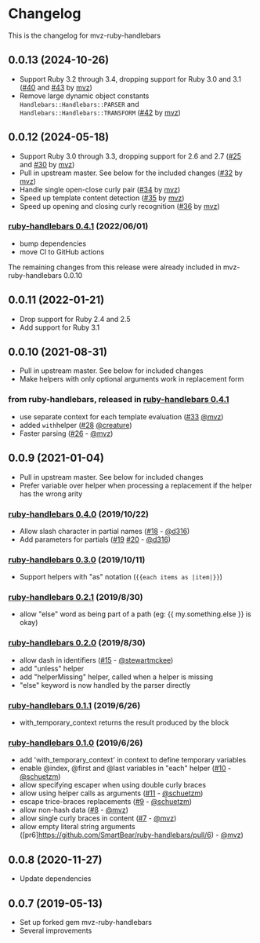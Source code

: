 # Changelog

This is the changelog for mvz-ruby-handlebars

## 0.0.13 (2024-10-26)

* Support Ruby 3.2 through 3.4, dropping support for Ruby 3.0 and 3.1
  ([#40] and [#43] by [mvz])
* Remove large dynamic object constants `Handlebars::Handlebars::PARSER` and
  `Handlebars::Handlebars::TRANSFORM` ([#42] by [mvz])

[#40]: https://github.com/mvz/ruby-handlebars/pull/40
[#42]: https://github.com/mvz/ruby-handlebars/pull/42
[#43]: https://github.com/mvz/ruby-handlebars/pull/43

## 0.0.12 (2024-05-18)

* Support Ruby 3.0 through 3.3, dropping support for 2.6 and 2.7
  ([#25] and [#30] by [mvz])
* Pull in upstream master. See below for the included changes ([#32] by [mvz])
* Handle single open-close curly pair ([#34] by [mvz])
* Speed up template content detection ([#35] by [mvz])
* Speed up opening and closing curly recognition ([#36] by [mvz])

[mvz]: https://github.com/mvz
[#25]: https://github.com/mvz/ruby-handlebars/pull/25
[#30]: https://github.com/mvz/ruby-handlebars/pull/30
[#32]: https://github.com/mvz/ruby-handlebars/pull/32
[#34]: https://github.com/mvz/ruby-handlebars/pull/34
[#35]: https://github.com/mvz/ruby-handlebars/pull/35
[#36]: https://github.com/mvz/ruby-handlebars/pull/36

### [ruby-handlebars 0.4.1] (2022/06/01)

 - bump dependencies
 - move CI to GitHub actions

The remaining changes from this release were already included in mvz-ruby-handlebars 0.0.10

## 0.0.11 (2022-01-21)

* Drop support for Ruby 2.4 and 2.5
* Add support for Ruby 3.1

## 0.0.10 (2021-08-31)

* Pull in upstream master. See below for included changes
* Make helpers with only optional arguments work in replacement form

### from ruby-handlebars, released in [ruby-handlebars 0.4.1]

 - use separate context for each template evaluation ([#33](https://github.com/SmartBear/ruby-handlebars/pull/33) [@mvz])
 - added `with`helper ([#28](https://github.com/SmartBear/ruby-handlebars/pull/28) [@creature])
 - Faster parsing ([#26](https://github.com/SmartBear/ruby-handlebars/pull/26) - [@mvz])

[ruby-handlebars 0.4.1]: https://github.com/smartbear/ruby-handlebars/compare/v0.4.0...v0.4.1

## 0.0.9 (2021-01-04)

* Pull in upstream master. See below for included changes
* Prefer variable over helper when processing a replacement if the helper has
  the wrong arity

### [ruby-handlebars 0.4.0] (2019/10/22)

 - Allow slash character in partial names ([#18](https://github.com/SmartBear/ruby-handlebars/pull/18) - [@d316])
 - Add parameters for partials ([#19](https://github.com/SmartBear/ruby-handlebars/pull/19) [#20](https://github.com/SmartBear/ruby-handlebars/pull/20) - [@d316])

### [ruby-handlebars 0.3.0] (2019/10/11)

 - Support helpers with "as" notation (`{{each items as |item|}}`)

### [ruby-handlebars 0.2.1] (2019/8/30)

 - allow "else" word as being part of a path (eg: {{ my.something.else }} is okay)

### [ruby-handlebars 0.2.0] (2019/8/30)

 - allow dash in identifiers ([#15](https://github.com/SmartBear/ruby-handlebars/pull/15) - [@stewartmckee])
 - add "unless" helper
 - add "helperMissing" helper, called when a helper is missing
 - "else" keyword is now handled by the parser directly

### [ruby-handlebars 0.1.1] (2019/6/26)

 - with_temporary_context returns the result produced by the block

### [ruby-handlebars 0.1.0] (2019/6/26)

 - add 'with_temporary_context' in context to define temporary variables
 - enable @index, @first and @last variables in "each" helper ([#10](https://github.com/SmartBear/ruby-handlebars/pull/10) - [@schuetzm])
 - allow specifying escaper when using double curly braces
 - allow using helper calls as arguments ([#11](https://github.com/SmartBear/ruby-handlebars/pull/11) - [@schuetzm])
 - escape trice-braces replacements ([#9](https://github.com/SmartBear/ruby-handlebars/pull/9) - [@schuetzm])
 - allow non-hash data ([#8](https://github.com/SmartBear/ruby-handlebars/pull/8) - [@mvz])
 - allow single curly braces in content ([#7](https://github.com/SmartBear/ruby-handlebars/pull/7) - [@mvz])
 - allow empty literal string arguments ([pr6]https://github.com/SmartBear/ruby-handlebars/pull/6) - [@mvz])

<!-- Contributors lists -->
[@stewartmckee]:  https://github.com/stewartmckee
[@schuetzm]:      https://github.com/schuetzm
[@mvz]:           https://github.com/mvz
[@d316]:          https://github.com/d316
[@creature]:      https://github.com/creature

<!-- Releases diffs -->
[ruby-handlebars 0.4.0]: https://github.com/smartbear/ruby-handlebars/compare/v0.3.0...v0.4.0
[ruby-handlebars 0.3.0]: https://github.com/smartbear/ruby-handlebars/compare/v0.2.1...v0.3.0
[ruby-handlebars 0.2.1]: https://github.com/smartbear/ruby-handlebars/compare/v0.2.0...v0.2.1
[ruby-handlebars 0.2.0]: https://github.com/smartbear/ruby-handlebars/compare/v0.1.1...v0.2.0
[ruby-handlebars 0.1.1]: https://github.com/smartbear/ruby-handlebars/compare/v0.1.0...v0.1.1
[ruby-handlebars 0.1.0]: https://github.com/smartbear/ruby-handlebars/compare/v0.0.6...v0.1.0

## 0.0.8 (2020-11-27)

* Update dependencies

## 0.0.7 (2019-05-13)

* Set up forked gem mvz-ruby-handlebars
* Several improvements
